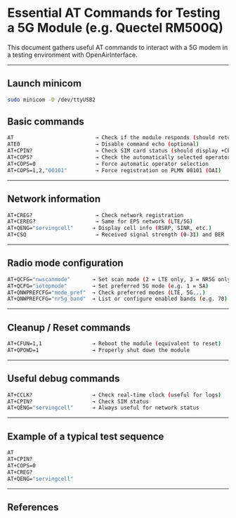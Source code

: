 # Essential AT Commands for Testing a 5G Module (e.g. Quectel RM500Q)

This document gathers useful AT commands to interact with a 5G modem in a testing environment with OpenAirInterface.

---

## Launch minicom

```bash
sudo minicom -D /dev/ttyUSB2
```

## Basic commands

```bash
AT                          → Check if the module responds (should return OK)
ATE0                        → Disable command echo (optional)
AT+CPIN?                    → Check SIM card status (should display +CPIN: READY)
AT+COPS?                    → Check the automatically selected operator
AT+COPS=0                   → Force automatic operator selection
AT+COPS=1,2,"00101"         → Force registration on PLMN 00101 (OAI)
```

---

## Network information

```bash
AT+CREG?                    → Check network registration
AT+CEREG?                   → Same for EPS network (LTE/5G)
AT+QENG="servingcell"      → Display cell info (RSRP, SINR, etc.)
AT+CSQ                      → Received signal strength (0-31) and BER
```

---

## Radio mode configuration

```bash
AT+QCFG="nwscanmode"       → Set scan mode (2 = LTE only, 3 = NR5G only)
AT+QCFG="iotopmode"        → Set preferred 5G mode (e.g. 1 = SA)
AT+QNWPREFCFG="mode_pref"  → Check preferred modes (LTE, 5G...)
AT+QNWPREFCFG="nr5g_band"  → List or configure enabled bands (e.g. 78)
```

---

## Cleanup / Reset commands

```bash
AT+CFUN=1,1                → Reboot the module (equivalent to reset)
AT+QPOWD=1                 → Properly shut down the module
```

---

## Useful debug commands

```bash
AT+CCLK?                   → Check real-time clock (useful for logs)
AT+CPIN?                   → Check SIM status
AT+QENG="servingcell"      → Always useful for network status
```

---

## Example of a typical test sequence

```bash
AT
AT+CPIN?
AT+COPS=0
AT+CREG?
AT+QENG="servingcell"
```

---

## References
